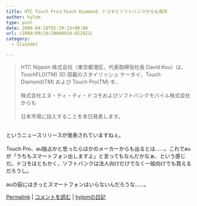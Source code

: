 ```yaml
---
title: HTC Touch ProとTouch Diamond、ドコモとソフトバンクからも発売
author: hylom
type: post
date: 2008-09-18T02:29:23+00:00
url: /2008/09/18/20080918-022923/
category:
  - Slashdot

---
```

> <div>
>   HTC Nippon 株式会社（東京都港区、代表取締役社長 David Kou）は、 <br /> TouchFLO(TM) 3D 搭載のスタイリッシュ ケータイ、Touch Diamond(TM) および Touch Pro(TM) を、 </br> <br /> 株式会社エヌ・ティ・ティ・ドコモおよびソフトバンクモバイル株式会社からも </br> <br /> 日本市場に投入することを本日発表します。 </br>
> </div>

</br>     
というニュースリリースが発表されていますねぇ。 </br>    
</br>     
Touch Pro、au独占かと思ったらほかのメーカーからも出るとは……。これでauが「うちもスマートフォン出しますよ」と言ってもなんだかなぁ、という感じだ。ドコモはともかく、ソフトバンクは法人向けだけでなく一般向けでも買えるだろうし。 </br>    
</br>     
auの庭にはきっとスマートフォンはいらないんだろうな……。 </br>

  [Permalink][1] |   [コメントを読む][2] |   [hylomの日記][3]

 [1]: http://slashdot.jp/~hylom/journal/452631
 [2]: http://slashdot.jp/~hylom/journal/452631#acomments
 [3]: http://slashdot.jp/~hylom/journal/
